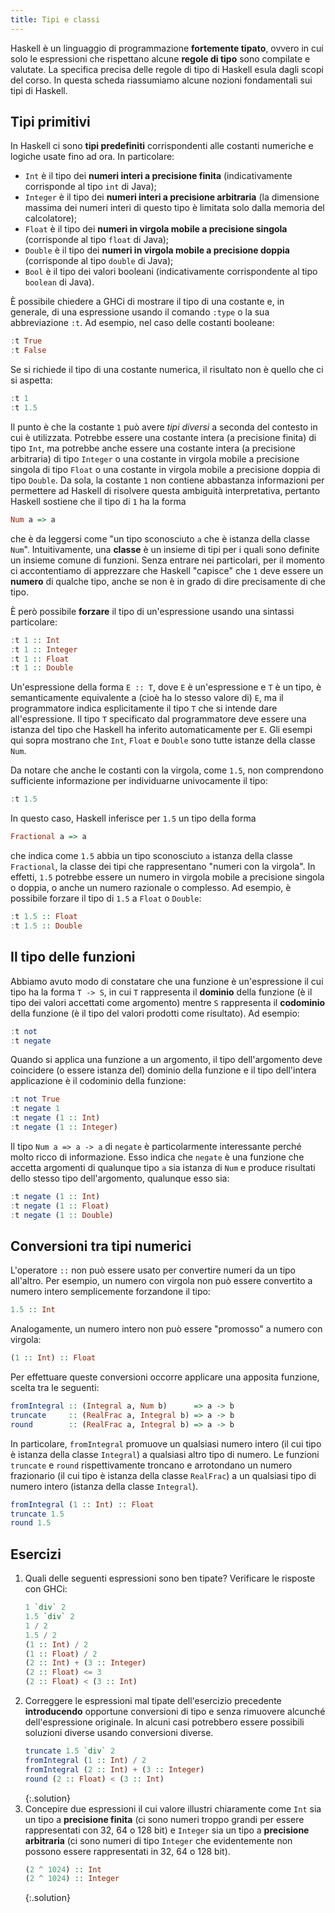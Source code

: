 ```yaml
---
title: Tipi e classi
---
```


Haskell è un linguaggio di programmazione **fortemente tipato**,
ovvero in cui solo le espressioni che rispettano alcune **regole di
tipo** sono compilate e valutate. La specifica precisa delle regole
di tipo di Haskell esula dagli scopi del corso. In questa scheda
riassumiamo alcune nozioni fondamentali sui tipi di Haskell.

## Tipi primitivi

In Haskell ci sono **tipi predefiniti** corrispondenti alle costanti
numeriche e logiche usate fino ad ora. In particolare:
* `Int` è il tipo dei **numeri interi a precisione finita**
  (indicativamente corrisponde al tipo `int` di Java);
* `Integer` è il tipo dei **numeri interi a precisione arbitraria**
  (la dimensione massima dei numeri interi di questo tipo è limitata
  solo dalla memoria del calcolatore);
* `Float` è il tipo dei **numeri in virgola mobile a precisione
  singola** (corrisponde al tipo `float` di Java);
* `Double` è il tipo dei **numeri in virgola mobile a precisione
  doppia** (corrisponde al tipo `double` di Java);
* `Bool` è il tipo dei valori booleani (indicativamente
  corrispondente al tipo `boolean` di Java).

È possibile chiedere a GHCi di mostrare il tipo di una costante e,
in generale, di una espressione usando il comando `:type` o la sua
abbreviazione `:t`. Ad esempio, nel caso delle costanti booleane:

``` haskell
:t True
:t False
```

Se si richiede il tipo di una costante numerica, il risultato non è
quello che ci si aspetta:

``` haskell
:t 1
:t 1.5
```

Il punto è che la costante `1` può avere *tipi diversi* a seconda
del contesto in cui è utilizzata. Potrebbe essere una costante
intera (a precisione finita) di tipo `Int`, ma potrebbe anche essere
una costante intera (a precisione arbitraria) di tipo `Integer` o
una costante in virgola mobile a precisione singola di tipo `Float`
o una costante in virgola mobile a precisione doppia di tipo
`Double`. Da sola, la costante `1` non contiene abbastanza
informazioni per permettere ad Haskell di risolvere questa ambiguità
interpretativa, pertanto Haskell sostiene che il tipo di `1` ha la
forma

``` haskell
Num a => a
```

che è da leggersi come "un tipo sconosciuto `a` che è istanza della
classe `Num`". Intuitivamente, una **classe** è un insieme di tipi
per i quali sono definite un insieme comune di funzioni. Senza
entrare nei particolari, per il momento ci accontentiamo di
apprezzare che Haskell "capisce" che `1` deve essere un **numero**
di qualche tipo, anche se non è in grado di dire precisamente di che
tipo.

È però possibile **forzare** il tipo di un'espressione usando una
sintassi particolare:

``` haskell
:t 1 :: Int
:t 1 :: Integer
:t 1 :: Float
:t 1 :: Double
```

Un'espressione della forma `E :: T`, dove `E` è un'espressione e `T`
è un tipo, è semanticamente equivalente a (cioè ha lo stesso valore
di) `E`, ma il programmatore indica esplicitamente il tipo `T` che
si intende dare all'espressione. Il tipo `T` specificato dal
programmatore deve essere una istanza del tipo che Haskell ha
inferito automaticamente per `E`. Gli esempi qui sopra mostrano che
`Int`, `Float` e `Double` sono tutte istanze della classe `Num`.

Da notare che anche le costanti con la virgola, come `1.5`, non
comprendono sufficiente informazione per individuarne univocamente
il tipo:

``` haskell
:t 1.5
```

In questo caso, Haskell inferisce per `1.5` un tipo della forma

``` haskell
Fractional a => a
```

che indica come `1.5` abbia un tipo sconosciuto `a` istanza della
classe `Fractional`, la classe dei tipi che rappresentano "numeri
con la virgola". In effetti, `1.5` potrebbe essere un numero in
virgola mobile a precisione singola o doppia, o anche un numero
razionale o complesso. Ad esempio, è possibile forzare il tipo di
`1.5` a `Float` o `Double`:

``` haskell
:t 1.5 :: Float
:t 1.5 :: Double
```

## Il tipo delle funzioni

Abbiamo avuto modo di constatare che una funzione è un'espressione
il cui tipo ha la forma `T -> S`, in cui `T` rappresenta il
**dominio** della funzione (è il tipo dei valori accettati come
argomento) mentre `S` rappresenta il **codominio** della funzione (è
il tipo del valori prodotti come risultato). Ad esempio:

``` haskell
:t not
:t negate
```

Quando si applica una funzione a un argomento, il tipo
dell'argomento deve coincidere (o essere istanza del) dominio della
funzione e il tipo dell'intera applicazione è il codominio della
funzione:

``` haskell
:t not True
:t negate 1
:t negate (1 :: Int)
:t negate (1 :: Integer)
```

Il tipo `Num a => a -> a` di `negate` è particolarmente interessante
perché molto ricco di informazione. Esso indica che `negate` è una
funzione che accetta argomenti di qualunque tipo `a` sia istanza di
`Num` e produce risultati dello stesso tipo dell'argomento,
qualunque esso sia:

``` haskell
:t negate (1 :: Int)
:t negate (1 :: Float)
:t negate (1 :: Double)
```

## Conversioni tra tipi numerici

L'operatore `::` non può essere usato per convertire numeri da un
tipo all'altro. Per esempio, un numero con virgola non può essere
convertito a numero intero semplicemente forzandone il tipo:

``` haskell
1.5 :: Int
```

Analogamente, un numero intero non può essere "promosso" a numero
con virgola:

``` haskell
(1 :: Int) :: Float
```

Per effettuare queste conversioni occorre applicare una apposita
funzione, scelta tra le seguenti:

``` haskell
fromIntegral :: (Integral a, Num b)      => a -> b
truncate     :: (RealFrac a, Integral b) => a -> b
round        :: (RealFrac a, Integral b) => a -> b
```

In particolare, `fromIntegral` promuove un qualsiasi numero intero
(il cui tipo è istanza della classe `Integral`) a qualsiasi altro
tipo di numero. Le funzioni `truncate` e `round` rispettivamente
troncano e arrotondano un numero frazionario (il cui tipo è istanza
della classe `RealFrac`) a un qualsiasi tipo di numero intero
(istanza della classe `Integral`).

``` haskell
fromIntegral (1 :: Int) :: Float
truncate 1.5
round 1.5
```

## Esercizi

1. Quali delle seguenti espressioni sono ben tipate? Verificare le
   risposte con GHCi:
   ```haskell
   1 `div` 2
   1.5 `div` 2
   1 / 2
   1.5 / 2
   (1 :: Int) / 2
   (1 :: Float) / 2
   (2 :: Int) + (3 :: Integer)
   (2 :: Float) <= 3
   (2 :: Float) < (3 :: Int)
   ```
2. Correggere le espressioni mal tipate dell'esercizio precedente
   **introducendo** opportune conversioni di tipo e senza rimuovere
   alcunché dell'espressione originale. In alcuni casi potrebbero
   essere possibili soluzioni diverse usando conversioni diverse.
   ```haskell
   truncate 1.5 `div` 2
   fromIntegral (1 :: Int) / 2
   fromIntegral (2 :: Int) + (3 :: Integer)
   round (2 :: Float) < (3 :: Int)
   ```
   {:.solution}
3. Concepire due espressioni il cui valore illustri chiaramente come
   `Int` sia un tipo a **precisione finita** (ci sono numeri troppo
   grandi per essere rappresentati con 32, 64 o 128 bit) e `Integer`
   sia un tipo a **precisione arbitraria** (ci sono numeri di tipo
   `Integer` che evidentemente non possono essere rappresentati in
   32, 64 o 128 bit).
   ```haskell
   (2 ^ 1024) :: Int
   (2 ^ 1024) :: Integer
   ```
   {:.solution}
